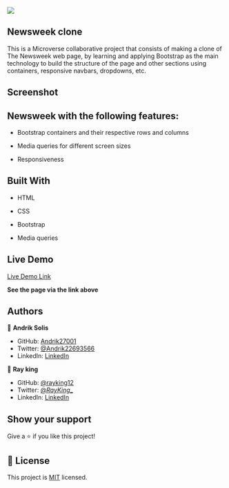 ![](https://img.shields.io/badge/Microverse-blueviolet)

## Newsweek clone

This is a Microverse collaborative project that consists of making a clone of The Newsweek web page, by learning and applying Bootstrap as the main technology to build the structure of the page and other sections using containers, responsive navbars, dropdowns, etc.

## Screenshot



## Newsweek with the following features:

- Bootstrap containers and their respective rows and columns

- Media queries for different screen sizes

- Responsiveness 

## Built With

- HTML

- CSS

- Bootstrap

- Media queries


## Live Demo

[Live Demo Link](https://laughing-volhard-eb1222.netlify.app)

**See the page via the link above**


## Authors

👤 **Andrik Solis**

- GitHub: [Andrik27001](https://github.com/Andrik27001)
- Twitter: [@Andrik22693566](https://twitter.com/Andrik22693566)
- LinkedIn: [LinkedIn](https://www.linkedin.com/in/andrik-solis-paniagua-a0ab251b5/)

👤 **Ray king**

- GitHub: [@rayking12](https://github.com/rayking12)
- Twitter: [@_RayKing__](http://twitter.com/@_RayKing__)
- LinkedIn: [LinkedIn](https://linkedin.com/in/king-ray-514b8913)


## Show your support

Give a ⭐️ if you like this project!


## 📝 License

This project is [MIT](LICENSE) licensed.
